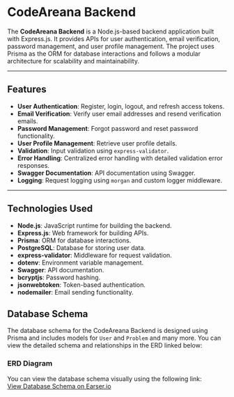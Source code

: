 # CodeAreana Backend

The **CodeAreana Backend** is a Node.js-based backend application built with Express.js. It provides APIs for user authentication, email verification, password management, and user profile management. The project uses Prisma as the ORM for database interactions and follows a modular architecture for scalability and maintainability.

---

## Features

- **User Authentication**: Register, login, logout, and refresh access tokens.
- **Email Verification**: Verify user email addresses and resend verification emails.
- **Password Management**: Forgot password and reset password functionality.
- **User Profile Management**: Retrieve user profile details.
- **Validation**: Input validation using `express-validator`.
- **Error Handling**: Centralized error handling with detailed validation error responses.
- **Swagger Documentation**: API documentation using Swagger.
- **Logging**: Request logging using `morgan` and custom logger middleware.

---

## Technologies Used

- **Node.js**: JavaScript runtime for building the backend.
- **Express.js**: Web framework for building APIs.
- **Prisma**: ORM for database interactions.
- **PostgreSQL**: Database for storing user data.
- **express-validator**: Middleware for request validation.
- **dotenv**: Environment variable management.
- **Swagger**: API documentation.
- **bcryptjs**: Password hashing.
- **jsonwebtoken**: Token-based authentication.
- **nodemailer**: Email sending functionality.

## Database Schema

The database schema for the CodeAreana Backend is designed using Prisma and includes models for `User` and `Problem` and many more. You can view the detailed schema and relationships in the ERD linked below:

### ERD Diagram
You can view the database schema visually using the following link:  
[View Database Schema on Earser.io](https://app.eraser.io/workspace/66aHTlBAm9UsazEB7khj?origin=share)